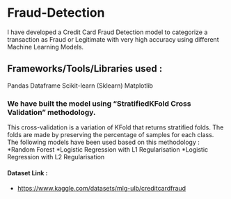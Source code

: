 # Fraud-Detection
I have developed a Credit Card Fraud Detection model to categorize a transaction as Fraud or Legitimate with very high accuracy using different Machine Learning Models.

## Frameworks/Tools/Libraries used :
Pandas Dataframe
Scikit-learn (Sklearn)
Matplotlib

### We have built the model using “StratifiedKFold Cross Validation” methodology.
This cross-validation  is a variation of KFold that returns stratified folds. The folds are made by preserving the percentage of samples for each class.
The following models have been used based on this methodology :
*Random Forest
*Logistic Regression with L1 Regularisation
*Logistic Regression with L2 Regularisation

#### Dataset Link :
* https://www.kaggle.com/datasets/mlg-ulb/creditcardfraud

